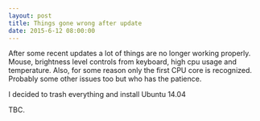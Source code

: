 ```yaml
---
layout: post
title: Things gone wrong after update
date: 2015-6-12 08:00:00
---
```


After some recent updates a lot of things are no longer working properly.
Mouse, brightness level controls from keyboard, high cpu usage and temperature.
Also, for some reason only the first CPU core is recognized. Probably some other issues too but who has the patience.

I decided to trash everything and install Ubuntu 14.04

TBC.